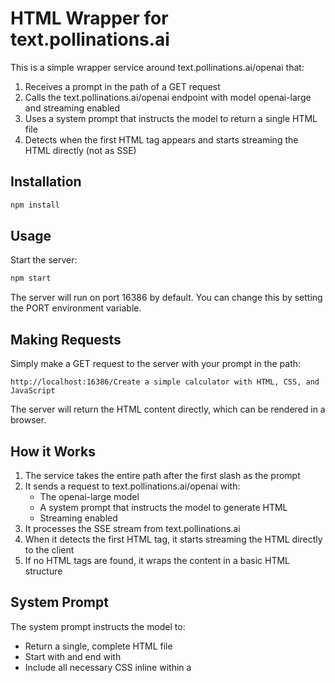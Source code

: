 # HTML Wrapper for text.pollinations.ai

This is a simple wrapper service around text.pollinations.ai/openai that:

1. Receives a prompt in the path of a GET request
2. Calls the text.pollinations.ai/openai endpoint with model openai-large and streaming enabled
3. Uses a system prompt that instructs the model to return a single HTML file
4. Detects when the first HTML tag appears and starts streaming the HTML directly (not as SSE)

## Installation

```bash
npm install
```

## Usage

Start the server:

```bash
npm start
```

The server will run on port 16386 by default. You can change this by setting the PORT environment variable.

## Making Requests

Simply make a GET request to the server with your prompt in the path:

```
http://localhost:16386/Create a simple calculator with HTML, CSS, and JavaScript
```

The server will return the HTML content directly, which can be rendered in a browser.

## How it Works

1. The service takes the entire path after the first slash as the prompt
2. It sends a request to text.pollinations.ai/openai with:
   - The openai-large model
   - A system prompt that instructs the model to generate HTML
   - Streaming enabled
3. It processes the SSE stream from text.pollinations.ai
4. When it detects the first HTML tag, it starts streaming the HTML directly to the client
5. If no HTML tags are found, it wraps the content in a basic HTML structure

## System Prompt

The system prompt instructs the model to:
- Return a single, complete HTML file
- Start with <!DOCTYPE html> and end with </html>
- Include all necessary CSS inline within a <style> tag
- Include all necessary JavaScript within <script> tags
- Make the design clean, modern, and responsive

## Deployment to web.pollinations.ai

To deploy this service to web.pollinations.ai:

1. Make sure the service is working correctly locally
2. Package the service for deployment:
   ```bash
   npm install
   ```
3. Deploy to web.pollinations.ai using Cloudflare Workers:
   - Create a new Cloudflare Worker
   - Upload the code to the worker
   - Configure the worker to handle requests at web.pollinations.ai/html
   - Set the necessary environment variables

Once deployed, you can access the service at:
```
https://web.pollinations.ai/html/Create a simple calculator with HTML, CSS, and JavaScript
```

Note: The actual deployment process may vary depending on the specific Cloudflare Workers setup used by pollinations.ai.
